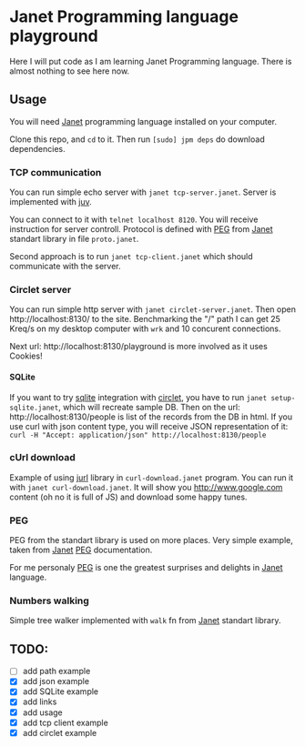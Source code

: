# Janet Programming language playground

Here I will put code as I am learning Janet Programming language. There is 
almost nothing to see here now.

## Usage

You will need [Janet] programming language installed on your computer.

Clone this repo, and `cd` to it. Then run `[sudo] jpm deps` do download 
dependencies.

### TCP communication

You can run simple echo server with `janet tcp-server.janet`. Server is 
implemented with [juv]. 

You can connect to it with `telnet localhost 8120`. You will receive instruction
for server controll. Protocol is defined with [PEG] from [Janet] standart 
library in file `proto.janet`.

Second approach is to run `janet tcp-client.janet` which should communicate with
the server. 

### Circlet server

You can run simple http server with `janet circlet-server.janet`. Then open
http://localhost:8130/ to the site. Benchmarking the "/" path I can get 25 
Kreq/s on my desktop computer with `wrk` and 10 concurent connections.

Next url: http://localhost:8130/playground is more involved as it uses Cookies!

#### SQLite 

If you want to try [sqlite] integration with [circlet], you have to run 
`janet setup-sqlite.janet`, which will recreate sample DB. Then on the url:
http://localhost:8130/people is list of the records from the DB in html. If you
use curl with json content type, you will receive JSON representation of it:
`curl -H "Accept: application/json" http://localhost:8130/people`


### cUrl download

Example of using [jurl] library in `curl-download.janet` program. You can run it
with `janet curl-download.janet`. It will show you http://www.google.com content
(oh no it is full of JS) and download some happy tunes.

### PEG 

PEG from the standart library is used on more places. Very simple example, taken
from [Janet] [PEG] documentation.

For me personaly [PEG] is one the greatest surprises and delights in [Janet] 
language.

### Numbers walking

Simple tree walker implemented with `walk` fn from [Janet] standart library. 


[Janet]: https://janet-lang.org/index.html
[juv]: https://github.com/janet-lang/juv
[circlet]: https://github.com/janet-lang/circlet
[PEG]: https://janet-lang.org/docs/peg.html
[jurl]: https://github.com/sepisoad/jurl
[sqlite]: https://github.com/janet-lang/sqlite3

## TODO:
- [ ] add path example
- [x] add json example
- [x] add SQLite example
- [x] add links
- [x] add usage
- [x] add tcp client example
- [x] add circlet example
